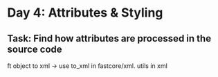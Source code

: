 # Day 4: Attributes & Styling
## Task: Find how attributes are processed in the source code

ft object to xml -> use to_xml in fastcore/xml. 
utils in xml
